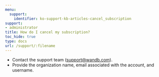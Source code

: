 ```yaml
---
menu:
  support:
    identifier: ko-support-kb-articles-cancel_subscription
support:
- administrator
title: How do I cancel my subscription?
toc_hide: true
type: docs
url: /support/:filename
---
```


- Contact the support team (support@wandb.com).
- Provide the organization name, email associated with the account, and username.